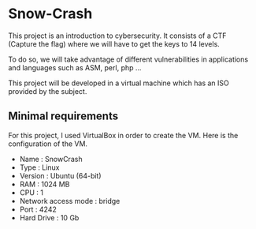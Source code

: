 # Snow-Crash

This project is an introduction to cybersecurity. It consists of a CTF (Capture the flag) where we will have to get the keys to 14 levels.

To do so, we will take advantage of different vulnerabilities in applications and languages such as ASM, perl, php ...

This project will be developed in a virtual machine which has an ISO provided by the subject.

## Minimal requirements

For this project, I used VirtualBox in order to create the VM. Here is the configuration of the VM.  
- Name : SnowCrash
- Type : Linux
- Version : Ubuntu (64-bit)
- RAM : 1024 MB
- CPU : 1
- Network access mode : bridge
- Port : 4242
- Hard Drive : 10 Gb